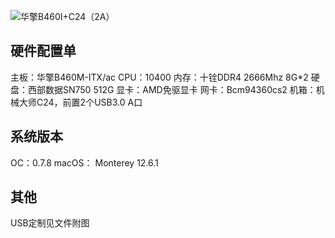 ![华擎B460I+C24（2A）](https://github.com/ZhuyuNtzh/Hackintosh-EFI-AsrockB460M-ITXac/assets/115443114/e22a391f-8b0b-4563-9ce4-f703b173aa8b)

## 硬件配置单
主板：华擎B460M-ITX/ac
CPU：10400
内存：十铨DDR4 2666Mhz 8G*2
硬盘：西部数据SN750 512G
显卡：AMD免驱显卡
网卡：Bcm94360cs2
机箱：机械大师C24，前置2个USB3.0 A口

## 系统版本
OC：0.7.8
macOS： Monterey 12.6.1

## 其他
USB定制见文件附图

